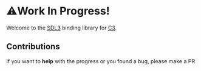 # ⚠️Work In Progress!

Welcome to the [SDL3](https://github.com/libsdl-org/SDL) binding library for [C3](https://github.com/c3lang/c3c).

## Contributions

If you want to **help** with the progress or you found a bug, please make a PR
